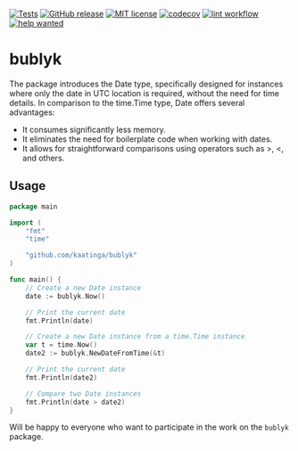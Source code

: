 [![Tests](https://github.com/kaatinga/bublyk/actions/workflows/test.yml/badge.svg?branch=main)](https://github.com/kaatinga/bublyk/actions/workflows/test.yml)
[![GitHub release](https://img.shields.io/github/release/kaatinga/bublyk.svg)](https://github.com/kaatinga/bublyk/releases)
[![MIT license](https://img.shields.io/badge/License-MIT-blue.svg)](https://github.com/kaatinga/bublyk/blob/main/LICENSE)
[![codecov](https://codecov.io/gh/kaatinga/bublyk/branch/main/graph/badge.svg?token=Q34SE0KN9E)](https://codecov.io/gh/kaatinga/bublyk)
[![lint workflow](https://github.com/kaatinga/bublyk/actions/workflows/golangci-lint.yml/badge.svg)](https://github.com/kaatinga/bublyk/actions?query=workflow%3Alinter)
[![help wanted](https://img.shields.io/badge/Help%20wanted-True-yellow.svg)](https://github.com/kaatinga/bublyk/issues?q=is%3Aopen+is%3Aissue+label%3A%22help+wanted%22)

# bublyk

The package introduces the Date type, specifically designed for instances where only the date in UTC location is required, without the need for time details. In comparison to the time.Time type, Date offers several advantages:
- It consumes significantly less memory.
- It eliminates the need for boilerplate code when working with dates.
- It allows for straightforward comparisons using operators such as >, <, and others.

## Usage

```go
package main

import (
	"fmt"
	"time"

	"github.com/kaatinga/bublyk"
)

func main() {
	// Create a new Date instance
	date := bublyk.Now()

	// Print the current date
	fmt.Println(date)

	// Create a new Date instance from a time.Time instance
	var t = time.Now()
	date2 := bublyk.NewDateFromTime(&t)

	// Print the current date
	fmt.Println(date2)

	// Compare two Date instances
	fmt.Println(date > date2)
}

```

Will be happy to everyone who want to participate in the work on the `bublyk` package.
